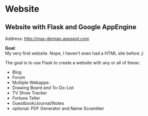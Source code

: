 Website
==================

Website with Flask and Google AppEngine
---

Address: http://max-demian.appspot.com


**Goal**:   
My very first website. Nope, I haven't even had a HTML site before ;)  
  
The goal is to use Flask to create a website with any or all of these:  
 * Blog
 * Forum
 * Multiple Webapps:
  * Drawing Board  and To-Do-List
  * TV Show Tracker
  * Fortune Teller
  * Guestbook/Journal/Notes
  * optional: PDF Generator and Name Scrambler  

